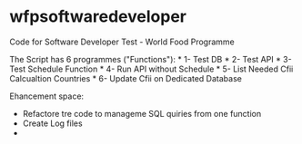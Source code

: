 # wfpsoftwaredeveloper
Code for Software Developer Test - World Food Programme

The Script has 6 programmes ("Functions"):
          * 1- Test DB
          * 2- Test API
          * 3- Test Schedule Function
          * 4- Run API without Schedule
          * 5- List Needed Cfii Calcualtion Countries
          * 6- Update Cfii on Dedicated Database
           
Ehancement space:

- Refactore tre code to manageme SQL quiries from one function
- Create Log files
- 
